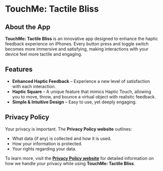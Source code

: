 # TouchMe: Tactile Bliss

## About the App
**TouchMe: Tactile Bliss** is an innovative app designed to enhance the haptic feedback experience on iPhones. Every button press and toggle switch becomes more immersive and satisfying, making interactions with your device feel more tactile and engaging.

## Features
- **Enhanced Haptic Feedback** – Experience a new level of satisfaction with each interaction.  
- **Haptic Square** – A unique feature that mimics Haptic Touch, allowing you to move, throw, and bounce a virtual object with realistic feedback.  
- **Simple & Intuitive Design** – Easy to use, yet deeply engaging.  

## Privacy Policy
Your privacy is important. The **Privacy Policy website** outlines:  
- What data (if any) is collected and how it is used.  
- How your information is protected.  
- Your rights regarding your data.  

To learn more, visit the **[Privacy Policy website](#)** for detailed information on how we handle your privacy while using **TouchMe: Tactile Bliss**.
